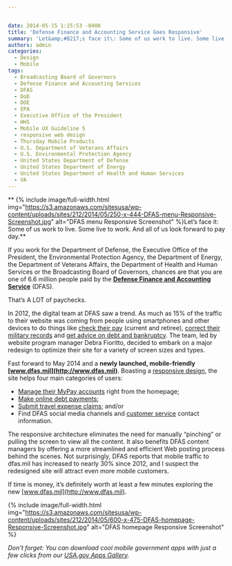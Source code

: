 ```yaml
---


date: 2014-05-15 1:15:53 -0400
title: 'Defense Finance and Accounting Service Goes Responsive'
summary: 'Let&amp;#8217;s face it\: Some of us work to live. Some live to work. And all of us&nbsp;look forward to pay day. If you&nbsp;work for&nbsp;the&nbsp;Department of Defense, the&nbsp;Executive Office of the President, the Environmental Protection Agency, the Department of Energy, the Department of Veterans Affairs, the Department of Health and'
authors: admin
categories:
  - Design
  - Mobile
tags:
  - Broadcasting Board of Governors
  - Defense Finance and Accounting Services
  - DFAS
  - DoD
  - DOE
  - EPA
  - Executive Office of the President
  - HHS
  - Mobile UX Guideline 5
  - responsive web design
  - Thursday Mobile Products
  - U.S. Department of Veterans Affairs
  - U.S. Environmental Protection Agency
  - United States Department of Defense
  - United States Department of Energy
  - United States Department of Health and Human Services
  - VA
---
```


**
{% include image/full-width.html img="https://s3.amazonaws.com/sitesusa/wp-content/uploads/sites/212/2014/05/250-x-444-DFAS-menu-Responsive-Screenshot.jpg" alt="DFAS menu Responsive Screenshot" %}Let&#8217;s face it: Some of us work to live. Some live to work. And all of us look forward to pay day.**

If you work for the Department of Defense, the Executive Office of the President, the Environmental Protection Agency, the Department of Energy, the Department of Veterans Affairs, the Department of Health and Human Services or the Broadcasting Board of Governors, chances are that you are one of 6.6 million people paid by the **[Defense Finance and Accounting Service](http://www.dfas.mil/pressroom/aboutdfas.html)** (DFAS).

That&#8217;s A LOT of paychecks.

In 2012, the digital team at DFAS saw a trend. As much as 15% of the traffic to their website was coming from people using smartphones and other devices to do things like [check their pay](http://www.dfas.mil/mypayinfo.html) (current and retiree), [correct their military records](http://www.dfas.mil/correctmilitaryrecords.html) and [get advice on debt and bankruptcy](http://www.dfas.mil/debtandclaims.html). The team, led by website program manager Debra Fioritto, decided to embark on a major redesign to optimize their site for a variety of screen sizes and types.

Fast forward to May 2014 and a **newly launched, mobile-friendly** **[www.dfas.mil](http://www.dfas.mil)**. Boasting a [responsive design](https://www.WHATEVER/2014/03/24/why-go-responsive-heres-what-feds-are-saying/), the site helps four main categories of users:

  * [Manage their MyPay accounts](http://www.dfas.mil/mypayinfo.html) right from the homepage;
  * [Make online debt payments](http://www.dfas.mil/debtandclaims.html);
  * [Submit travel expense claims](http://www.dfas.mil/dfas/civilianemployees/travelpay/wheretosubmit.html); and/or
  * Find DFAS social media channels and [customer service](http://www.dfas.mil/customerservice.html) contact information.

The responsive architecture eliminates the need for manually &#8220;pinching&#8221; or pulling the screen to view all the content. It also benefits DFAS content managers by offering a more streamlined and efficient Web posting process behind the scenes. Not surprisingly, DFAS reports that mobile traffic to dfas.mil has increased to nearly 30% since 2012, and I suspect the redesigned site will attract even more mobile customers.

If time is money, it&#8217;s definitely worth at least a few minutes exploring the new [www.dfas.mil](http://www.dfas.mil).


{% include image/full-width.html img="https://s3.amazonaws.com/sitesusa/wp-content/uploads/sites/212/2014/05/600-x-475-DFAS-homepage-Responsive-Screenshot.jpg" alt="DFAS homepage Responsive Screenshot" %}

_Don’t forget: You can download cool mobile government apps with just a few clicks from our [USA.gov Apps Gallery](http://apps.usa.gov/)._